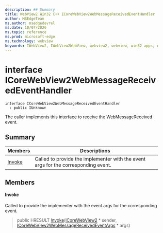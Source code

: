 ```yaml
---
description: ## Summary
title: WebView2 Win32 C++ ICoreWebView2WebMessageReceivedEventHandler
author: MSEdgeTeam
ms.author: msedgedevrel
ms.date: 10/07/2020
ms.topic: reference
ms.prod: microsoft-edge
ms.technology: webview
keywords: IWebView2, IWebView2WebView, webview2, webview, win32 apps, win32, edge, ICoreWebView2, ICoreWebView2Controller, browser control, edge html, ICoreWebView2WebMessageReceivedEventHandler
---
```


# interface ICoreWebView2WebMessageReceivedEventHandler 

```
interface ICoreWebView2WebMessageReceivedEventHandler
  : public IUnknown
```

The caller implements this interface to receive the WebMessageReceived event.

## Summary

 Members                        | Descriptions
--------------------------------|---------------------------------------------
[Invoke](#invoke) | Called to provide the implementer with the event args for the corresponding event.

## Members

#### Invoke 

Called to provide the implementer with the event args for the corresponding event.

> public HRESULT [Invoke](#invoke)([ICoreWebView2](icorewebview2.md) * sender, [ICoreWebView2WebMessageReceivedEventArgs](icorewebview2webmessagereceivedeventargs.md) * args)

